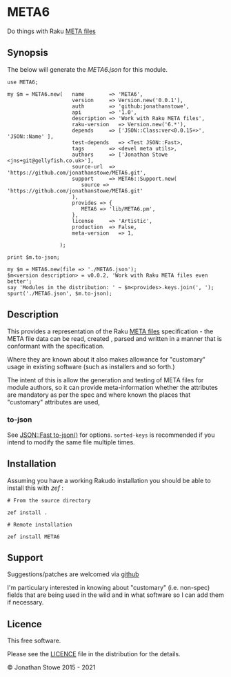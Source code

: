 # META6

Do things with Raku [META files](http://design.raku.org/S22.html#META6.json)

## Synopsis

The below will generate the  *META6.json* for this module.

```
use META6;

my $m = META6.new(   name        => 'META6',
                     version     => Version.new('0.0.1'),
                     auth        => 'github:jonathanstowe',
                     api         => '1.0',
                     description => 'Work with Raku META files',
                     raku-version   => Version.new('6.*'),
                     depends     => ['JSON::Class:ver<0.0.15+>', 'JSON::Name' ],
                     test-depends   => <Test JSON::Fast>,
                     tags        => <devel meta utils>,
                     authors     => ['Jonathan Stowe <jns+git@gellyfish.co.uk>'],
                     source-url  => 'https://github.com/jonathanstowe/META6.git',
                     support     => META6::Support.new(
                        source => 'https://github.com/jonathanstowe/META6.git'
                     ),
                     provides => {
                        META6 => 'lib/META6.pm',
                     },
                     license     => 'Artistic',
                     production  => False,
                     meta-version   => 1,

                 );

print $m.to-json;

my $m = META6.new(file => './META6.json');
$m<version description> = v0.0.2, 'Work with Raku META files even better';
say 'Modules in the distribution: ' ~ $m<provides>.keys.join(', ');
spurt('./META6.json', $m.to-json);
```
## Description

This provides a representation of the Raku [META
files](http://design.raku.org/S22.html#META6.json) specification -
the META file data can be read, created , parsed and written in a manner
that is conformant with the specification.

Where they are known about it also makes allowance for "customary"
usage in existing software (such as installers and so forth.)

The intent of this is allow the generation and testing of META files for
module authors, so it can provide meta-information whether the attributes
are mandatory as per the spec and where known the places that "customary"
attributes are used,


### to-json

See [JSON::Fast to-json()](https://github.com/timo/json_fast#to-json) for options. `sorted-keys`
is recommended if you intend to modify the same file multiple times.

## Installation

Assuming you have a working Rakudo installation you should be able to install this with *zef* :

    # From the source directory
   
    zef install .

    # Remote installation

    zef install META6

## Support

Suggestions/patches are welcomed via [github](https://github.com/jonathanstowe/META6)

I'm particulary interested in knowing about "customary" (i.e. non-spec)
fields that are being used in the wild and in what software so I can
add them if necessary.

## Licence

This free software.

Please see the [LICENCE](LICENCE) file in the distribution for the details.

© Jonathan Stowe 2015 - 2021
